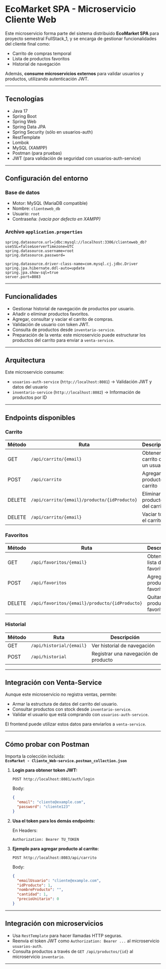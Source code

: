 # EcoMarket SPA - Microservicio Cliente Web

Este microservicio forma parte del sistema distribuido **EcoMarket SPA** para proyecto semestral FullStack_1, y se encarga de gestionar funcionalidades del cliente final como:

- Carrito de compras temporal
- Lista de productos favoritos
- Historial de navegación

Además, **consume microservicios externos** para validar usuarios y productos, utilizando autenticación JWT.

---

## Tecnologías

- Java 17
- Spring Boot
- Spring Web
- Spring Data JPA
- Spring Security (sólo en usuarios-auth)
- RestTemplate
- Lombok
- MySQL (XAMPP)
- Postman (para pruebas)
- JWT (para validación de seguridad con usuarios-auth-service)
---

## Configuración del entorno

### Base de datos

- Motor: MySQL (MariaDB compatible)
- Nombre: `clienteweb_db`
- Usuario: `root`
- Contraseña: *(vacía por defecto en XAMPP)*

### Archivo `application.properties`

```properties
spring.datasource.url=jdbc:mysql://localhost:3306/clienteweb_db?useSSL=false&serverTimezone=UTC
spring.datasource.username=root
spring.datasource.password=

spring.datasource.driver-class-name=com.mysql.cj.jdbc.Driver
spring.jpa.hibernate.ddl-auto=update
spring.jpa.show-sql=true
server.port=8083
```

---

## Funcionalidades

- Gestionar historial de navegación de productos por usuario.
- Añadir o eliminar productos favoritos.
- Agregar, consultar y vaciar el carrito de compras.
- Validación de usuario con token JWT.
- Consulta de productos desde `inventario-service`.
- Preparación de la venta: este microservicio puede estructurar los productos del carrito para enviar a `venta-service`.

---

## Arquitectura

Este microservicio consume:

- `usuarios-auth-service` (`http://localhost:8081`) → Validación JWT y datos del usuario
- `inventario-service` (`http://localhost:8082`) → Información de productos por ID

---

## Endpoints disponibles

### Carrito

| Método | Ruta                                         | Descripción                         |
|--------|----------------------------------------------|-------------------------------------|
| GET    | `/api/carrito/{email}`                       | Obtener el carrito de un usuario    |
| POST   | `/api/carrito`                               | Agregar producto al carrito         |
| DELETE | `/api/carrito/{email}/producto/{idProducto}` | Eliminar un producto del carrito    |
| DELETE | `/api/carrito/{email}`                       | Vaciar todo el carrito              |

### Favoritos

| Método | Ruta                                         | Descripción                            |
|--------|----------------------------------------------|----------------------------------------|
| GET    | `/api/favoritos/{email}`                    | Obtener lista de favoritos             |
| POST   | `/api/favoritos`                            | Agregar producto a favoritos           |
| DELETE | `/api/favoritos/{email}/producto/{idProducto}` | Quitar producto de favoritos       |

### Historial

| Método | Ruta                         | Descripción                       |
|--------|------------------------------|-----------------------------------|
| GET    | `/api/historial/{email}`     | Ver historial de navegación       |
| POST   | `/api/historial`             | Registrar una navegación de producto |

---

## Integración con Venta-Service

Aunque este microservicio no registra ventas, permite:

- Armar la estructura de datos del carrito del usuario.
- Consultar productos con stock desde `inventario-service`.
- Validar el usuario que está comprando con `usuarios-auth-service`.

El frontend puede utilizar estos datos para enviarlos a `venta-service`.

---

## Cómo probar con Postman
Importa la colección incluida:  
**`EcoMarket - Cliente_Web-service.postman_collection.json`**

1. **Login para obtener token JWT:**

   `POST http://localhost:8081/auth/login`

   Body:
   ```json
   {
     "email": "cliente@example.com",
     "password": "cliente123"
   }
   ```

2. **Usa el token para los demás endpoints:**

   En Headers:
   ```
   Authorization: Bearer TU_TOKEN
   ```

3. **Ejemplo para agregar producto al carrito:**

   `POST http://localhost:8083/api/carrito`

   Body:
   ```json
   {
     "emailUsuario": "cliente@example.com",
     "idProducto": 1,
     "nombreProducto": "",
     "cantidad": 1,
     "precioUnitario": 0
   }
   ```

---

## Integración con microservicios

- Usa `RestTemplate` para hacer llamadas HTTP seguras.
- Reenvía el token JWT como `Authorization: Bearer ...` al microservicio `usuarios-auth`.
- Consulta productos a través de `GET /api/productos/{id}` al microservicio `inventario`.

---
